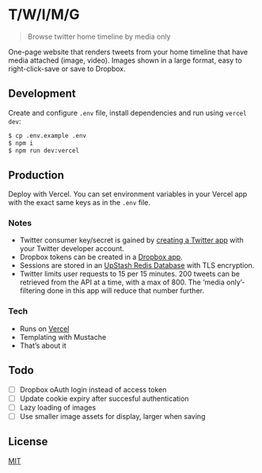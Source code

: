 # T/W/I/M/G

> Browse twitter home timeline by media only

One-page website that renders tweets from your home timeline that have media attached (image, video). Images shown in a large format, easy to right-click-save or save to Dropbox.

## Development
Create and configure `.env` file, install dependencies and run using `vercel dev`:

```bash
$ cp .env.example .env
$ npm i
$ npm run dev:vercel
```

## Production

Deploy with Vercel. You can set environment variables in your Vercel app with the exact same keys as in the `.env` file.

### Notes
- Twitter consumer key/secret is gained by [creating a Twitter app](https://developer.twitter.com/en/apps/create) with your Twitter developer account.
- Dropbox tokens can be created in a [Dropbox app](https://www.dropbox.com/developers/apps).
- Sessions are stored in an [UpStash Redis Database](https://www.upstash.com/) with TLS encryption.
- Twitter limits user requests to 15 per 15 minutes. 200 tweets can be retrieved from the API at a time, with a max of 800. The ‘media only’-filtering done in this app will reduce that number further.

### Tech
- Runs on [Vercel](https://vercel.com/)
- Templating with Mustache
- That’s about it

## Todo
- [ ] Dropbox oAuth login instead of access token
- [ ] Update cookie expiry after succesful authentication
- [ ] Lazy loading of images
- [ ] Use smaller image assets for display, larger when saving

## License
[MIT](license)
